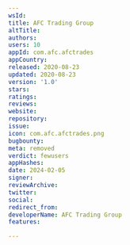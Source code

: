 ```yaml
---
wsId: 
title: AFC Trading Group
altTitle: 
authors: 
users: 10
appId: com.afc.afctrades
appCountry: 
released: 2020-08-23
updated: 2020-08-23
version: '1.0'
stars: 
ratings: 
reviews: 
website: 
repository: 
issue: 
icon: com.afc.afctrades.png
bugbounty: 
meta: removed
verdict: fewusers
appHashes: 
date: 2024-02-05
signer: 
reviewArchive: 
twitter: 
social: 
redirect_from: 
developerName: AFC Trading Group
features: 

---
```


